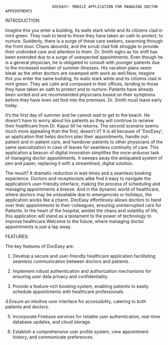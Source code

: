                          DOCEASY- MOBILE APPLICATION FOR MANAGING DOCTOR APPOINTMENTS   
INTRODUCTION:

 

Imagine this you enter a building, its walls stark white and its citizens clad in mint green. They rush to tend to those they have taken an oath to protect, to nurture. Suddenly, there is a surge of these care seekers, swarming through the front door. Chaos abounds, and the scrub clad folk struggle to provide their undivided care and attention to them. Dr. Smith sighs as his shift has been extended due to a surge of unexpected appointments. Even though he is a general physician, he is obligated to consult with younger patients due to the increased number of summer illnesses. His vacation plans seem bleak as the other doctors are swamped with work as well.Now, imagine this you enter the same building, its walls stark white and its citizens clad in mint green. They are calm and composed in their offices, tending to those they have taken an oath to protect and to nurture. Patients have already been sorted and are recommended physicians based on their symptoms before they have even set foot into the premises. Dr. Smith must leave early today. 

 

 It’s the first day of summer and he cannot wait to get to the beach. He doesn’t have to worry about his patients as they will continue to receive their healthcare from Dr. Kapur till he returns. The second scenario seems much more appealing than the first, doesn’t it? It is all because of ’DocEasy’, an application that helps doctors plan their appointments, handle out-patient and in-patient care, and handover patients to other physicians of the same specialization in case of leaves for seamless continuity of care. This application a beacon of digital innovation simplifies the once-arduous task of managing doctor appointments. It sweeps away the antiquated system of pen and paper, replacing it with a streamlined, digital solution. 

 

The result? A dramatic reduction in wait times and a seamless booking experience. Doctors and receptionists alike find it easy to navigate the application’s user-friendly interface, making the process of scheduling and managing appointments a breeze. And in the dynamic world of healthcare, where doctors may be unavailable due to emergencies or holidays, the application works like a charm. DocEasy effortlessly allows doctors to hand over their appointments to their colleagues, ensuring uninterrupted care for Patients. In the heart of the hospital, amidst the chaos and volatility of life, this application will stand as a testament to the power of technology to improve healthcare.Welcome  to the future, where managing doctor appointments is just a tap away.  

  FEATURES:

The key features of DocEasy are: 
1. Develop a secure and user-friendly healthcare application facilitating seamless communication between doctors and patients. 

2. Implement robust authentication and authorization mechanisms for ensuring user data privacy and confidentiality. 

3. Provide a feature-rich booking system, enabling patients to easily schedule appointments with healthcare professionals. 

4.Ensure an intuitive user interface for accessibility, catering to both patients and doctors. 

5. Incorporate Firebase services for reliable user authentication, real-time database updates, and cloud storage. 

6. Establish a comprehensive user profile system, view appointment history, and communicate preferences. 

 

                 
                

